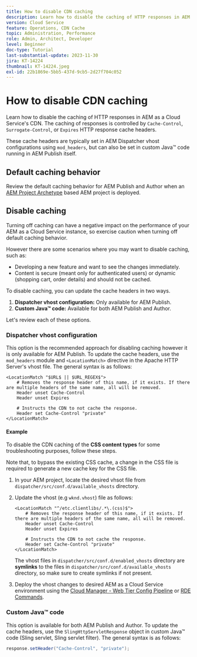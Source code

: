 ```yaml
---
title: How to disable CDN caching
description: Learn how to disable the caching of HTTP responses in AEM as a Cloud Service's CDN.
version: Cloud Service
feature: Operations, CDN Cache
topic: Administration, Performance
role: Admin, Architect, Developer
level: Beginner
doc-type: Tutorial
last-substantial-update: 2023-11-30
jira: KT-14224
thumbnail: KT-14224.jpeg
exl-id: 22b1869e-5bb5-437d-9cb5-2d27f704c052
---
```

# How to disable CDN caching

Learn how to disable the caching of HTTP responses in AEM as a Cloud Service's CDN. The caching of responses is controlled by `Cache-Control`, `Surrogate-Control`, or `Expires` HTTP response cache headers.

These cache headers are typically set in AEM Dispatcher vhost configurations using `mod_headers`, but can also be set in custom Java&trade; code running in AEM Publish itself.

## Default caching behavior

Review the default caching behavior for AEM Publish and Author when an [AEM Project Archetype](./enable-caching.md#default-caching-behavior) based AEM project is deployed.

## Disable caching

Turning off caching can have a negative impact on the performance of your AEM as a Cloud Service instance, so exercise caution when turning off default caching behavior. 

However there are some scenarios where you may want to disable caching, such as:

- Developing a new feature and want to see the changes immediately.
- Content is secure (meant only for authenticated users) or dynamic (shopping cart, order details) and should not be cached.

To disable caching, you can update the cache headers in two ways.

1. **Dispatcher vhost configuration:** Only available for AEM Publish.
1. **Custom Java&trade; code:** Available for both AEM Publish and Author.

Let's review each of these options.

### Dispatcher vhost configuration

This option is the recommended approach for disabling caching however it is only available for AEM Publish. To update the cache headers, use the `mod_headers` module and `<LocationMatch>` directive in the Apache HTTP Server's vhost file. The general syntax is as follows:

```
<LocationMatch "$URL$ || $URL_REGEX$">
    # Removes the response header of this name, if it exists. If there are multiple headers of the same name, all will be removed.
    Header unset Cache-Control
    Header unset Expires

    # Instructs the CDN to not cache the response.
    Header set Cache-Control "private"
</LocationMatch>
```

#### Example

To disable the CDN caching of the **CSS content types** for some troubleshooting purposes, follow these steps. 

Note that, to bypass the existing CSS cache, a change in the CSS file is required to generate a new cache key for the CSS file. 

1. In your AEM project, locate the desired vhsot file from `dispatcher/src/conf.d/available_vhosts` directory.
1. Update the vhost (e.g `wknd.vhost`) file as follows:

    ```
    <LocationMatch "^/etc.clientlibs/.*\.(css)$">
        # Removes the response header of this name, if it exists. If there are multiple headers of the same name, all will be removed.
        Header unset Cache-Control
        Header unset Expires

        # Instructs the CDN to not cache the response.
        Header set Cache-Control "private"
    </LocationMatch>
    ```

    The vhost files in `dispatcher/src/conf.d/enabled_vhosts` directory are **symlinks** to the files in `dispatcher/src/conf.d/available_vhosts` directory, so make sure to create symlinks if not present.
1. Deploy the vhost changes to desired AEM as a Cloud Service environment using the [Cloud Manager - Web Tier Config Pipeline](https://experienceleague.adobe.com/docs/experience-manager-cloud-service/content/implementing/using-cloud-manager/cicd-pipelines/introduction-ci-cd-pipelines.html?#web-tier-config-pipelines) or [RDE Commands](https://experienceleague.adobe.com/docs/experience-manager-learn/cloud-service/developing/rde/how-to-use.html?lang=en#deploy-apache-or-dispatcher-configuration).

### Custom Java&trade; code

This option is available for both AEM Publish and Author. To update the cache headers, use the `SlingHttpServletResponse` object in custom Java&trade; code (Sling servlet, Sling servlet filter). The general syntax is as follows:

```java
response.setHeader("Cache-Control", "private");
```
